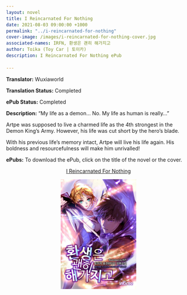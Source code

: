 ```yaml
---
layout: novel
title: I Reincarnated For Nothing
date: 2021-08-03 09:00:00 +1000
permalink: "../i-reincarnated-for-nothing"
cover-image: /images/i-reincarnated-for-nothing-cover.jpg
associated-names: IRFN, 환생은 괜히 해가지고
author: Toika (Toy Car | 토이카)
description: I Reincarnated For Nothing ePub

---
```


<b>Translator:</b> Wuxiaworld

<b>Translation Status:</b> Completed

<b>ePub Status:</b> Completed

<b>Description:</b> “My life as a demon… No. My life as human is really…”

Artpe was supposed to live a charmed life as the 4th strongest in the Demon King’s Army. However, his life was cut short by the hero’s blade.

With his previous life’s memory intact, Artpe will live his life again. His boldness and resourcefulness will make him unrivalled!

<b>ePubs:</b> To download the ePub, click on the title of the novel or the cover.

<p style="text-align: center;"><a href="http://gestyy.com/eoFwiv" target="_blank" rel="noopener">I Reincarnated For Nothing</a></p>

<p style="text-align: center;"><a href="http://gestyy.com/eoFwiv" target="_blank" rel="noopener"><img src="/images/i-reincarnated-for-nothing-cover.jpg" alt="I Reincarnated For Nothing Cover" height="300"></a></p>
